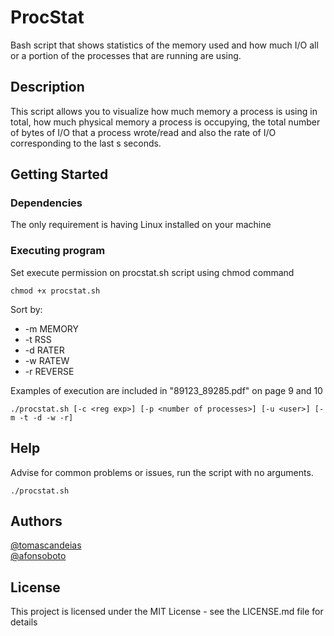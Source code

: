 # ProcStat
Bash script that shows statistics of the memory used and how much I/O all or a portion of the processes that are running are using.

## Description

This script allows you to visualize how much memory a process is using in total, how much physical memory a process is occupying, the total number of bytes of I/O that a process wrote/read and also the rate of I/O corresponding to the last s seconds.

## Getting Started

### Dependencies

The only requirement is having Linux installed on your machine  

### Executing program

Set execute permission on procstat.sh script using chmod command
```
chmod +x procstat.sh
```

Sort by:  
* -m MEMORY  
* -t RSS  
* -d RATER  
* -w RATEW  
* -r REVERSE  

Examples of execution are included in "89123_89285.pdf" on page 9 and 10

```
./procstat.sh [-c <reg exp>] [-p <number of processes>] [-u <user>] [-m -t -d -w -r]
```

## Help

Advise for common problems or issues, run the script with no arguments.
```
./procstat.sh
```

## Authors

[@tomascandeias](https://www.linkedin.com/in/tomascandeias/)  
[@afonsoboto](https://www.linkedin.com/in/afonso-boto/)

## License

This project is licensed under the MIT License - see the LICENSE.md file for details
